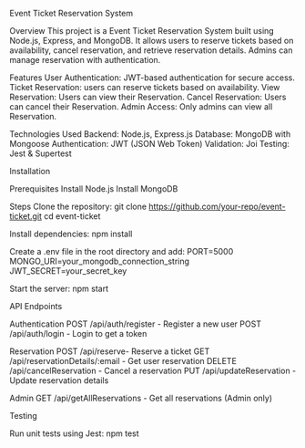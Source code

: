 Event Ticket Reservation System

Overview
This project is a Event Ticket Reservation System built using Node.js, Express, and MongoDB. It allows users to reserve tickets based on availability, cancel reservation, and retrieve reservation details. Admins can manage reservation with authentication.

Features
User Authentication: JWT-based authentication for secure access.
Ticket Reservation: users can reserve tickets based on availability.
View Reservation: Users can view their Reservation.
Cancel Reservation: Users can cancel their Reservation.
Admin Access: Only admins can view all Reservation.


Technologies Used
Backend: Node.js, Express.js
Database: MongoDB with Mongoose
Authentication: JWT (JSON Web Token)
Validation: Joi
Testing: Jest & Supertest


Installation

Prerequisites
Install Node.js
Install MongoDB

Steps
Clone the repository:
git clone https://github.com/your-repo/event-ticket.git
cd event-ticket

Install dependencies:
npm install

Create a .env file in the root directory and add:
PORT=5000
MONGO_URI=your_mongodb_connection_string
JWT_SECRET=your_secret_key

Start the server:
npm start


API Endpoints

Authentication
POST /api/auth/register - Register a new user
POST /api/auth/login - Login to get a token

Reservation
POST /api/reserve- Reserve a ticket
GET /api/reservationDetails/:email - Get user reservation
DELETE /api/cancelReservation - Cancel a reservation
PUT /api/updateReservation - Update reservation details

Admin
GET /api/getAllReservations - Get all reservations (Admin only)

Testing

Run unit tests using Jest:
npm test